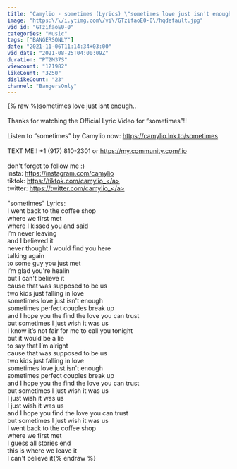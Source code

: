 ```yaml
---
title: "Camylio - sometimes (Lyrics) \"sometimes love just isn't enough\""
image: "https:\/\/i.ytimg.com\/vi\/GTzifaoE0-0\/hqdefault.jpg"
vid_id: "GTzifaoE0-0"
categories: "Music"
tags: ["BANGERSONLY"]
date: "2021-11-06T11:14:34+03:00"
vid_date: "2021-08-25T04:00:09Z"
duration: "PT2M37S"
viewcount: "121982"
likeCount: "3250"
dislikeCount: "23"
channel: "BangersOnly"
---
```

{% raw %}sometimes love just isnt enough..<br /><br />Thanks for watching the Official Lyric Video for “sometimes”!!<br /><br />Listen to “sometimes” by Camylio now: <a rel="nofollow" target="blank" href="https://camylio.lnk.to/sometimes">https://camylio.lnk.to/sometimes</a><br /><br />TEXT ME!! +1 (917) 810-2301 or <a rel="nofollow" target="blank" href="https://my.community.com/lio">https://my.community.com/lio</a><br /><br />don't forget to follow me :)<br />insta: <a rel="nofollow" target="blank" href="https://instagram.com/camylio">https://instagram.com/camylio</a><br />tiktok: <a rel="nofollow" target="blank" href="https://tiktok.com/camylio_">https://tiktok.com/camylio_</a><br />twitter: <a rel="nofollow" target="blank" href="https://twitter.com/camylio_">https://twitter.com/camylio_</a><br /><br />&quot;sometimes&quot; Lyrics:<br />I went back to the coffee shop <br />where we first met <br />where I kissed you and said <br />I’m never leaving <br />and I believed it <br />never thought I would find you here <br />talking again <br />to some guy you just met <br />I’m glad you're healin <br />but I can't believe it <br />cause that was supposed to be us <br />two kids just falling in love <br />sometimes love just isn't enough <br />sometimes perfect couples break up <br />and I hope you the find the love you can trust <br />but sometimes I just wish it was us <br />I know it’s not fair for me to call you tonight <br />but it would be a lie <br />to say that I’m alright <br />cause that was supposed to be us <br />two kids just falling in love <br />sometimes love just isn't enough <br />sometimes perfect couples break up <br />and I hope you the find the love you can trust <br />but sometimes I just wish it was us <br />I just wish it was us <br />I just wish it was us <br />and I hope you find the love you can trust <br />but sometimes I just  wish it was us <br />I went back to the coffee shop <br />where we first met <br />I guess all stories end <br />this is where we leave it <br />I can't believe it{% endraw %}
